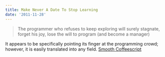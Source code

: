 ```yaml
---
title: Make Never A Date To Stop Learning
date: '2011-11-28'
---
```


>The programmer who refuses to keep
>exploring will surely stagnate, forget his joy, lose the will to program (and
>become a manager)

It appears to be specifically pointing its finger at the programming crowd;
however, it is easily translated into any field.  [Smooth
Coffeescript](http://autotelicum.github.com/Smooth-CoffeeScript/SmoothCoffeeScript.html)
